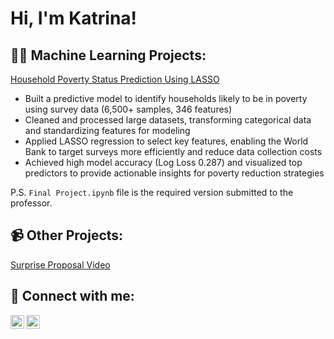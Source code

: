 <h1>Hi, I'm Katrina! </h1>

<h2>👩‍💻 Machine Learning Projects:</h2>

[Household Poverty Status Prediction Using LASSO](https://github.com/xinhuikatrinakuo/WorldBankLASSOProject)

- Built a predictive model to identify households likely to be in poverty using survey data (6,500+ samples, 346 features)
- Cleaned and processed large datasets, transforming categorical data and standardizing features for modeling
- Applied LASSO regression to select key features, enabling the World Bank to target surveys more efficiently and reduce data collection costs
- Achieved high model accuracy (Log Loss 0.287) and visualized top predictors to provide actionable insights for poverty reduction strategies

P.S. `Final Project.ipynb` file is the required version submitted to the professor.

<h2> 📹 Other Projects:</h2>

[Surprise Proposal Video](https://github.com/xinhuikatrinakuo/proposalvideo)


<h2> 🤳 Connect with me:</h2>

[<img align="left" alt="JoshMadakor | LinkedIn" width="22px" src="https://cdn.jsdelivr.net/npm/simple-icons@v3/icons/linkedin.svg" />][linkedin]
[<img align="left" alt="JoshMadakor | Instagram" width="22px" src="https://cdn.jsdelivr.net/npm/simple-icons@v3/icons/instagram.svg" />][instagram]

[linkedin]: https://www.linkedin.com/in/xinhuikatrinakuo/
[instagram]: https://www.instagram.com/xh_ktna/

<!--
**joshmadakor1/joshmadakor1** is a ✨ _special_ ✨ repository because its `README.md` (this file) appears on your GitHub profile.

Here are some ideas to get you started:

- 🔭 I’m currently working on ...
- 🌱 I’m currently learning ...
- 👯 I’m looking to collaborate on ...
- 🤔 I’m looking for help with ...
- 💬 Ask me about ...
- 📫 How to reach me: ...
- 😄 Pronouns: ...
- ⚡ Fun fact: ...
-->
